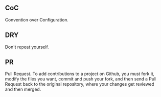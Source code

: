 ## CoC
Convention over Configuration.

## DRY
Don't repeat yourself.


## PR
Pull Request. To add contributions to a project on Github, you must fork it,
modify the files you want, commit and push your fork, and then send a Pull
Request back to the original repository, where your changes get reviewed and
then merged.